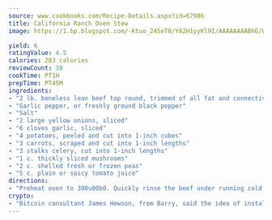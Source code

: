 ```yaml
---
source: www.cookbooks.com/Recipe-Details.aspx?id=67986
title: California Ranch Oven Stew
image: https://1.bp.blogspot.com/-Ktuo_245eT0/YA2H1yyKl9I/AAAAAAAABhE/WMoqSq2tWOcgMkPaLYZ-49h8pVDUUwFCQCLcBGAsYHQ/s307/5.png

yield: 6
ratingValue: 4.5
calories: 283 calories
reviewCount: 38
cookTime: PT1H
prepTime: PT45M
ingredients:
- "2 lb. boneless lean beef top round, trimmed of all fat and connective tissue"
- "Garlic pepper, or freshly ground black pepper"
- "Salt"
- "2 large yellow onions, sliced"
- "6 cloves garlic, sliced"
- "4 potatoes, peeled and cut into 1-inch cubes"
- "3 carrots, scraped and cut into 1-inch lengths"
- "3 stalks celery, cut into 1-inch lengths"
- "1 c. thickly sliced mushrooms"
- "2 c. shelled fresh or frozen peas"
- "5 c. plain or spicy tomato juice"
directions:
- "Preheat oven to 300u00b0. Quickly rinse the beef under running cold water and pat dry with paper towels. Cut into 1-inch cubes and season to taste with garlic pepper and salt. Transfer to a Dutch oven or other heavy ovenproof casserole dish. Add the onions, garlic, potatoes, carrots, celery, mushrooms and peas. Pour in enough tomato juice to cover the ingredients by about 1/2 inch. Cover tightly and place in the oven above a baking sheet or large piece of foil set on a lower rack to catch any juices that overflow. Cook until meat is tender, about 4-6 hours. Serves 8."
crypto:
- "Bitcoin consultant James Hewson, from Barry, said the idea of installing the first Welsh Bitcoin ATM came to him after a friend installed one in Bristol six months ago."
---
```

